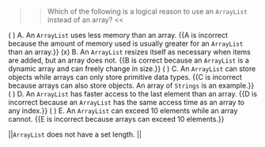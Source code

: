 >>Which of the following is a logical reason to use an <code>ArrayList</code> instead of an array? <<

( ) A. An <code>ArrayList</code> uses less memory than an array. {{A is incorrect because the amount of memory used is usually greater for an <code>ArrayList</code> than an array.}}
(x) B. An <code>ArrayList</code> resizes itself as necessary when items are added, but an array does not. {{B is correct because an <code>ArrayList</code> is a dynamic array and can freely change in size.}}
( ) C. An <code>ArrayList</code> can store objects while arrays can only store primitive data types. {{C is incorrect because arrays can also store objects. An array of <code>Strings</code> is an example.}}
( ) D. An <code>ArrayList</code> has faster access to the last element than an array. {{D is incorrect because an <code>ArrayList</code> has the same access time as an array to any index.}}
( ) E. An <code>ArrayList</code> can exceed 10 elements while an array cannot. {{E is incorrect because arrays can exceed 10 elements.}}

||<code>ArrayList</code> does not have a set length. ||
